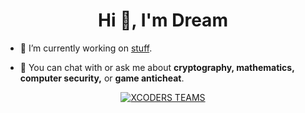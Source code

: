 <h1 align="center">Hi 👋, I'm Dream</h1>

- 🔭 I’m currently working on [stuff](https://github.com/ds6/stuff).

- 💬 You can chat with or ask me about **cryptography, mathematics, computer security,** or **game anticheat**.

<p align="center">
<a target="_blank" href="https://github.com/xcoders-teams/"><img alt="XCODERS TEAMS" src="https://img.shields.io/badge/XCODERS TEAMS%20-%23121011.svg?&style=for-the-badge&logo=ubuntu&logoColor=white"></a>
</p>
